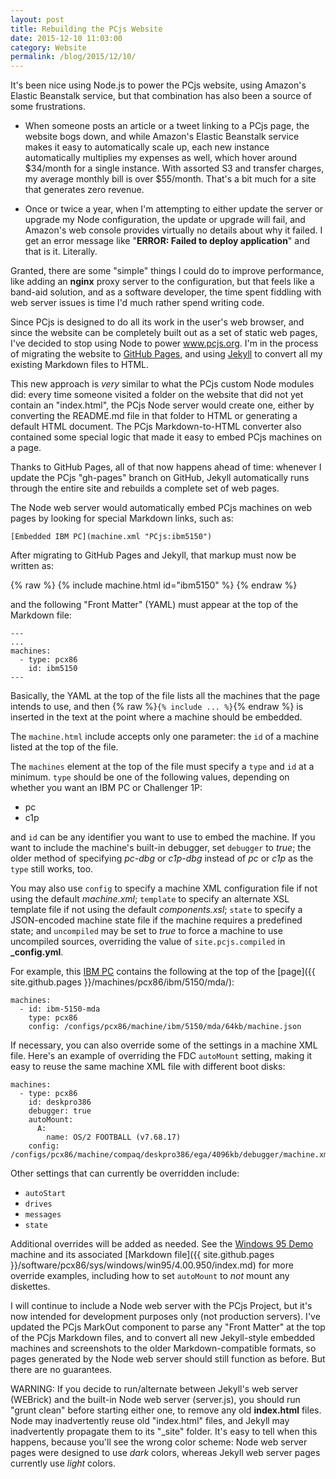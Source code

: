 ```yaml
---
layout: post
title: Rebuilding the PCjs Website
date: 2015-12-10 11:03:00
category: Website
permalink: /blog/2015/12/10/
---
```


It's been nice using Node.js to power the PCjs website, using Amazon's Elastic Beanstalk service, but that combination
has also been a source of some frustrations.

+ When someone posts an article or a tweet linking to a PCjs page, the website bogs down, and while Amazon's Elastic
Beanstalk service makes it easy to automatically scale up, each new instance automatically multiplies my expenses as well,
which hover around $34/month for a single instance.  With assorted S3 and transfer charges, my average monthly bill is
over $55/month.  That's a bit much for a site that generates zero revenue.

+ Once or twice a year, when I'm attempting to either update the server or upgrade my Node configuration, the update
or upgrade will fail, and Amazon's web console provides virtually no details about why it failed.  I get an error message
like "**ERROR: Failed to deploy application**" and that is it.  Literally.

Granted, there are some "simple" things I could do to improve performance, like adding an **nginx** proxy server to
the configuration, but that feels like a band-aid solution, and as a software developer, the time spent fiddling with
web server issues is time I'd much rather spend writing code.

Since PCjs is designed to do all its work in the user's web browser, and since the website can be completely built out
as a set of static web pages, I've decided to stop using Node to power www.pcjs.org.  I'm in the process of migrating
the website to [GitHub Pages](https://pages.github.com/), and using [Jekyll](https://help.github.com/articles/using-jekyll-with-pages/)
to convert all my existing Markdown files to HTML.

This new approach is *very* similar to what the PCjs custom Node modules did: every time someone visited a folder
on the website that did not yet contain an "index.html", the PCjs Node server would create one, either by converting the
README.md file in that folder to HTML or generating a default HTML document.  The PCjs Markdown-to-HTML converter also
contained some special logic that made it easy to embed PCjs machines on a page.

Thanks to GitHub Pages, all of that now happens ahead of time: whenever I update the PCjs "gh-pages" branch on GitHub,
Jekyll automatically runs through the entire site and rebuilds a complete set of web pages.

The Node web server would automatically embed PCjs machines on web pages by looking for special Markdown links, such as:

	[Embedded IBM PC](machine.xml "PCjs:ibm5150")

After migrating to GitHub Pages and Jekyll, that markup must now be written as:

{% raw %}
	{% include machine.html id="ibm5150" %}
{% endraw %}

and the following "Front Matter" (YAML) must appear at the top of the Markdown file:

	---
	...
	machines:
	  - type: pcx86
	    id: ibm5150
	---

Basically, the YAML at the top of the file lists all the machines that the page intends to use, and then
{% raw %}`{% include ... %}`{% endraw %} is inserted in the text at the point where a machine should be embedded.

The `machine.html` include accepts only one parameter: the `id` of a machine listed at the top of the file.

The `machines` element at the top of the file must specify a `type` and `id` at a minimum.  `type` should be one of
the following values, depending on whether you want an IBM PC or Challenger 1P:

- pc
- c1p

and `id` can be any identifier you want to use to embed the machine.  If you want to include the machine's built-in
debugger, set `debugger` to *true*; the older method of specifying *pc-dbg* or *c1p-dbg* instead of *pc* or *c1p* as the
`type` still works, too.

You may also use `config` to specify a machine XML configuration file if not using the default *machine.xml*;
`template` to specify an alternate XSL template file if not using the default *components.xsl*; `state` to specify
a JSON-encoded machine state file if the machine requires a predefined state; and `uncompiled` may be set to *true*
to force a machine to use uncompiled sources, overriding the value of `site.pcjs.compiled` in **_config.yml**.

For example, this [IBM PC](/machines/pcx86/ibm/5150/mda/) contains the following at the top of the
[page]({{ site.github.pages }}/machines/pcx86/ibm/5150/mda/):

    machines:
      - id: ibm-5150-mda
        type: pcx86
        config: /configs/pcx86/machine/ibm/5150/mda/64kb/machine.json

If necessary, you can also override some of the settings in a machine XML file.  Here's an example of overriding the
FDC `autoMount` setting, making it easy to reuse the same machine XML file with different boot disks:

	machines:
	  - type: pcx86
	    id: deskpro386
	    debugger: true
	    autoMount:
	      A:
	        name: OS/2 FOOTBALL (v7.68.17)
	    config: /configs/pcx86/machine/compaq/deskpro386/ega/4096kb/debugger/machine.xml

Other settings that can currently be overridden include:

+ `autoStart`
+ `drives`
+ `messages`
+ `state`

Additional overrides will be added as needed.  See the [Windows 95 Demo](/software/pcx86/sys/windows/win95/4.00.950/)
machine and its associated [Markdown file]({{ site.github.pages }}/software/pcx86/sys/windows/win95/4.00.950/index.md)
for more override examples, including how to set `autoMount` to *not* mount any diskettes. 
 
I will continue to include a Node web server with the PCjs Project, but it's now intended for development
purposes only (not production servers).  I've updated the PCjs MarkOut component to parse any "Front Matter"
at the top of the PCjs Markdown files, and to convert all new Jekyll-style embedded machines and screenshots
to the older Markdown-compatible formats, so pages generated by the Node web server should still function
as before.  But there are no guarantees.

WARNING: If you decide to run/alternate between Jekyll's web server (WEBrick) and the built-in Node web
server (server.js), you should run "grunt clean" before starting either one, to remove any old **index.html**
files.  Node may inadvertently reuse old "index.html" files, and Jekyll may inadvertently propagate them
to its "_site" folder.  It's easy to tell when this happens, because you'll see the wrong color scheme: Node
web server pages were designed to use *dark* colors, whereas Jekyll web server pages currently use *light* colors.
